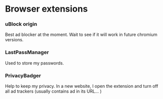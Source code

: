 # Browser extensions

### uBlock origin

Best ad blocker at the moment. Wait to see if it will work in future chromium versions.

### LastPassManager

Used to store my passwords.

### PrivacyBadger

Help to keep my privacy. In a new website, I open the extension and turn off all ad trackers \(usually contains ad in its URL... \)

